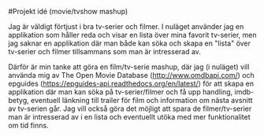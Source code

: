 #Projekt idé (movie/tvshow mashup)

Jag är väldigt förtjust i bra tv-serier och filmer. I nuläget använder jag en applikation som håller reda och visar en lista över mina favorit tv-serier, men jag saknar en applikation där man både kan söka och skapa en "lista" över tv-serier och filmer tillsammans som man är intresserad av.

Därför är min tanke att göra en film/tv-serie mashup, där jag (i nuläget) vill använda mig av The Open Movie Database (http://www.omdbapi.com/) och epguides (https://epguides-api.readthedocs.org/en/latest/) för att skapa en applikation där man kan söka på tv-serier/filmer och få upp handling, imdb-betyg, eventuell länkning till trailer för film och information om nästa avsnitt av tv-serien går. 
Jag vill också göra det möjligt att spara de filmer/tv-serier man är intresserad av i en lista och eventuellt utöka med mer funktionalitet om tid finns. 

